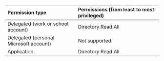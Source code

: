 |Permission type|Permissions (from least to most privileged)|
|:---|:---|
|Delegated (work or school account)| Directory.Read.All |
|Delegated (personal Microsoft account)| Not supported. |
|Application| Directory.Read.All |